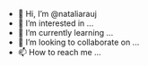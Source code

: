 - 👋 Hi, I’m @nataliarauj
- 👀 I’m interested in ...
- 🌱 I’m currently learning ...
- 💞️ I’m looking to collaborate on ...
- 📫 How to reach me ...

<!---
nataliarauj/nataliarauj is a ✨ special ✨ repository because its `README.md` (this file) appears on your GitHub profile.
You can click the Preview link to take a look at your changes.
--->
